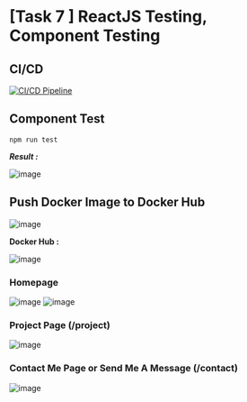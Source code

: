 # [Task 7 ] ReactJS Testing, Component Testing

## CI/CD
[![CI/CD Pipeline](https://github.com/FransZalukhu/task-7-productzilla/actions/workflows/main.yml/badge.svg)](https://github.com/FransZalukhu/task-7-productzilla/actions/workflows/main.yml)

## Component Test
```
npm run test
```

_**Result :**_

![image](https://github.com/user-attachments/assets/85a09f27-3bdd-4898-9be8-de3ea31abe39)


## Push Docker Image to Docker Hub

![image](https://github.com/user-attachments/assets/e46cc15f-9c73-4ae4-8eaf-244a5c6b4804)

**Docker Hub :**

![image](https://github.com/user-attachments/assets/de6088df-bac3-4dcc-9274-d02a1196ccc1)


### Homepage

![image](https://github.com/user-attachments/assets/3afcdd03-d14e-4902-801b-b113cbf5f69b)
![image](https://github.com/user-attachments/assets/5bee19f7-0281-4da8-98ed-bda3d206f85d)

### Project Page (/project)

![image](https://github.com/user-attachments/assets/1d66a7e1-b33f-4b94-b68d-13f29e9aeac4)

### Contact Me Page or Send Me A Message (/contact)

![image](https://github.com/user-attachments/assets/8837a809-de8a-4ba4-931f-7529dd874c73)

